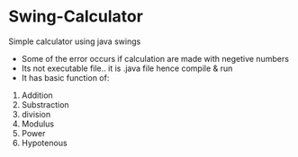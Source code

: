 # Swing-Calculator
Simple calculator using java swings

* Some of the error occurs if calculation are made with negetive numbers
* Its not executable file.. it is .java file hence compile & run
* It has basic function of:
1) Addition 
2)  Substraction 
3)  division 
4)  Modulus 
5)  Power 
6)  Hypotenous
